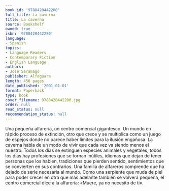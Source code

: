 ```yaml
---
book_id: '9788420442280'
full_title: La caverna
title: La caverna
source: Bookshelf
owned: true
isbn: '9788420442280'
language:
- Spanish
topics:
- Language Readers
- Contemporary Fiction
- English Language
authors:
- Jose Saramago
publisher: Alfaguara
length: 456 pages
date_published: '2001-01-01'
format: Paperback
type: book
cover_filename: 9788420442280.jpg
order: null
read_status: null
recommendation_status: null
---
```

Una pequeña alfarería, un centro comercial gigantesco. Un mundo en rápido proceso de extinción, otro que crece y se multiplica como un juego de espejos donde no parece haber límites para la ilusión engañosa. La caverna habla de un modo de vivir que cada vez va siendo menos el nuestro. Todos los días se extinguen especies animales y vegetales, todos los días hay profesiones que se tornan inútiles, idiomas que dejan de tener personas que los hablen, tradiciones que pierden sentido, sentimientos que se convierten en sus contrarios.
Una familia de alfareros comprende que ha dejado de serle necesaria al mundo. Como una serpiente que muda de piel para poder crecer en otra que más adelante también se volverá pequeña, el centro comercial dice a la alfarería: «Muere, ya no necesito de ti».
